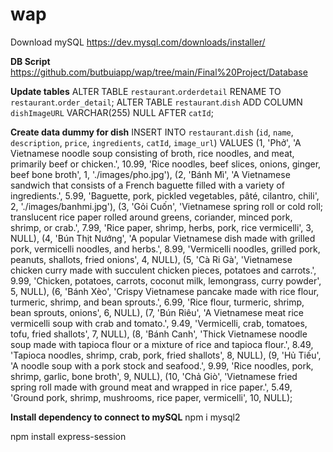 # wap
Download mySQL
https://dev.mysql.com/downloads/installer/

**DB Script**
https://github.com/butbuiapp/wap/tree/main/Final%20Project/Database

**Update tables**
ALTER TABLE `restaurant`.`orderdetail` RENAME TO `restaurant`.`order_detail`;
ALTER TABLE `restaurant`.`dish` ADD COLUMN `dishImageURL` VARCHAR(255) NULL AFTER `catId`;

**Create data dummy for dish**
INSERT INTO `restaurant`.`dish` 
(`id`, `name`, `description`, `price`, `ingredients`, `catId`, `image_url`) 
VALUES 
(1, 'Phở', 'A Vietnamese noodle soup consisting of broth, rice noodles, and meat, primarily beef or chicken.', 10.99, 'Rice noodles, beef slices, onions, ginger, beef bone broth', 1, './images/pho.jpg'),
(2, 'Bánh Mì', 'A Vietnamese sandwich that consists of a French baguette filled with a variety of ingredients.', 5.99, 'Baguette, pork, pickled vegetables, pâté, cilantro, chili', 2, './images/banhmi.jpg'),
(3, 'Gỏi Cuốn', 'Vietnamese spring roll or cold roll; translucent rice paper rolled around greens, coriander, minced pork, shrimp, or crab.', 7.99, 'Rice paper, shrimp, herbs, pork, rice vermicelli', 3, NULL),
(4, 'Bún Thịt Nướng', 'A popular Vietnamese dish made with grilled pork, vermicelli noodles, and herbs.', 8.99, 'Vermicelli noodles, grilled pork, peanuts, shallots, fried onions', 4, NULL),
(5, 'Cà Ri Gà', 'Vietnamese chicken curry made with succulent chicken pieces, potatoes and carrots.', 9.99, 'Chicken, potatoes, carrots, coconut milk, lemongrass, curry powder', 5, NULL),
(6, 'Bánh Xèo', 'Crispy Vietnamese pancake made with rice flour, turmeric, shrimp, and bean sprouts.', 6.99, 'Rice flour, turmeric, shrimp, bean sprouts, onions', 6, NULL),
(7, 'Bún Riêu', 'A Vietnamese meat rice vermicelli soup with crab and tomato.', 9.49, 'Vermicelli, crab, tomatoes, tofu, fried shallots', 7, NULL),
(8, 'Bánh Canh', 'Thick Vietnamese noodle soup made with tapioca flour or a mixture of rice and tapioca flour.', 8.49, 'Tapioca noodles, shrimp, crab, pork, fried shallots', 8, NULL),
(9, 'Hủ Tiếu', 'A noodle soup with a pork stock and seafood.', 9.99, 'Rice noodles, pork, shrimp, garlic, bone broth', 9, NULL),
(10, 'Chả Giò', 'Vietnamese fried spring roll made with ground meat and wrapped in rice paper.', 5.49, 'Ground pork, shrimp, mushrooms, rice paper, vermicelli', 10, NULL);


**Install dependency to connect to mySQL**
npm i mysql2

npm install express-session


